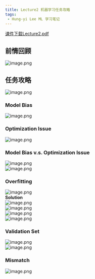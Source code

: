 ```yaml
---
title: Lecture2 机器学习任务攻略
tags:
 - Hung-yi Lee ML 学习笔记
---
```


[课件下载Lecture2.pdf](https://speech.ee.ntu.edu.tw/~hylee/ml/ml2021-course-data/overfit-v6.pdf)

## 前情回顾
![image.png](https://yeyi0003.oss-cn-hangzhou.aliyuncs.com/1705117017867-84f46bf7-f64e-43c2-a02e-cc85a15637be.png)


## 任务攻略
![image.png](https://yeyi0003.oss-cn-hangzhou.aliyuncs.com/1705117284508-268d85dd-1392-4c64-913a-82464d0b3728.png)


### Model Bias
![image.png](https://yeyi0003.oss-cn-hangzhou.aliyuncs.com/1705117686320-63c9f9ea-7d09-4b12-8000-27ca9f77ecc8.png)


### Optimization Issue
![image.png](https://yeyi0003.oss-cn-hangzhou.aliyuncs.com/1705117918671-9c4e52e1-606b-43cc-99c8-41a173affcd0.png)


### Model Bias v.s. Optimization Issue
![image.png](https://yeyi0003.oss-cn-hangzhou.aliyuncs.com/1705118179292-9bd879f7-986e-42ef-b4da-6811d03e7e1f.png)<br />![image.png](https://yeyi0003.oss-cn-hangzhou.aliyuncs.com/1705118453308-56caa59b-ba5a-4d8a-b622-f529dfdd1bee.png)


### Overfitting
![image.png](https://yeyi0003.oss-cn-hangzhou.aliyuncs.com/1705124154765-8c01f380-4cd3-435e-a34c-589579e82443.png)<br />**Solution**<br />![image.png](https://yeyi0003.oss-cn-hangzhou.aliyuncs.com/1705125626040-d75db8f0-9441-44e7-89dd-154fb46a5999.png)<br />![image.png](https://yeyi0003.oss-cn-hangzhou.aliyuncs.com/1705126080527-b3d9935b-dfd8-40d6-a811-fbc95baab65d.png)<br />![image.png](https://yeyi0003.oss-cn-hangzhou.aliyuncs.com/1705126176834-1c7b7b6b-0b69-47c9-8dc4-77ee945c57de.png)<br />![image.png](https://yeyi0003.oss-cn-hangzhou.aliyuncs.com/1705127221602-3ea9d8f0-1573-456e-9e5b-c05e4fbc66e5.png)


### Validation Set
![image.png](https://yeyi0003.oss-cn-hangzhou.aliyuncs.com/1705127709457-6bfe0493-983b-44f1-ae00-3a423cd7477a.png)<br />![image.png](https://yeyi0003.oss-cn-hangzhou.aliyuncs.com/1705127738697-6f2cadcf-e43e-4e56-a8df-12f05ff0b322.png)


### Mismatch
![image.png](https://yeyi0003.oss-cn-hangzhou.aliyuncs.com/1705128097789-3de60b91-9973-4158-91f4-dbafda9b7619.png)
